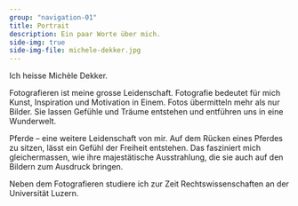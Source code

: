 ```yaml
---
group: "navigation-01"
title: Portrait
description: Ein paar Worte über mich.
side-img: true
side-img-file: michele-dekker.jpg
---
```

Ich heisse Michèle Dekker.

Fotografieren ist meine grosse Leidenschaft. 
Fotografie bedeutet für mich Kunst, Inspiration und Motivation in Einem. 
Fotos übermitteln mehr als nur Bilder. Sie lassen Gefühle und Träume 
entstehen und entführen uns in eine Wunderwelt.

Pferde – eine weitere Leidenschaft von mir. 
Auf dem Rücken eines Pferdes zu sitzen, lässt ein Gefühl der Freiheit entstehen. Das fasziniert mich gleichermassen, wie ihre majestätische Ausstrahlung, die sie auch auf den Bildern zum Ausdruck bringen.

Neben dem Fotografieren studiere ich zur Zeit Rechtswissenschaften 
an der Universität Luzern.

